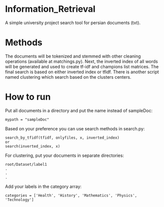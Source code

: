 # Information_Retrieval

A simple university project search tool for persian documents (txt).
# Methods
The documents will be tokenized and stemmed with other cleaning operations (available at matchings.py). Next, the inverted index of all words will be generated and used 
to create tf-idf and champions list matrices.
The final search is based on either inverted index or tfidf.
There is another script named clustering which search based on the clusters centers.
# How to run

Put all documents in a directory and put the name instead of sampleDoc:
```
mypath = "sampleDoc"
```

Based on your preference you can use search methods in search.py:

```
search_by_tfidf(tfidf, onlyfiles, x, inverted_index)
or
search(inverted_index, x)
```

For clustering, put your documents in separate directories:
```
root/Dataset/label1
.
.
.
```
Add your labels in the category array:
```
categories = ['Health', 'History', 'Mathematics', 'Physics', 'Technology']
```

